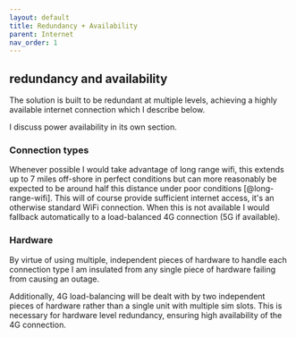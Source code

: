 ```yaml
---
layout: default
title: Redundancy + Availability
parent: Internet
nav_order: 1
---
```

## redundancy and availability

The solution is built to be redundant at multiple levels, achieving a
highly available internet connection which I describe below.

I discuss power availability in its own section.

### Connection types

Whenever possible I would take advantage of long range wifi, this
extends up to 7 miles off-shore in perfect conditions but can more
reasonably be expected to be around half this distance under poor
conditions [@long-range-wifi]. This will of course provide sufficient
internet access, it's an otherwise standard WiFi connection. When this
is not available I would fallback automatically to a load-balanced 4G
connection (5G if available).

### Hardware

By virtue of using multiple, independent pieces of hardware to handle
each connection type I am insulated from any single piece of hardware
failing from causing an outage.

Additionally, 4G load-balancing will be dealt with by two independent
pieces of hardware rather than a single unit with multiple sim slots.
This is necessary for hardware level redundancy, ensuring high
availability of the 4G connection.
